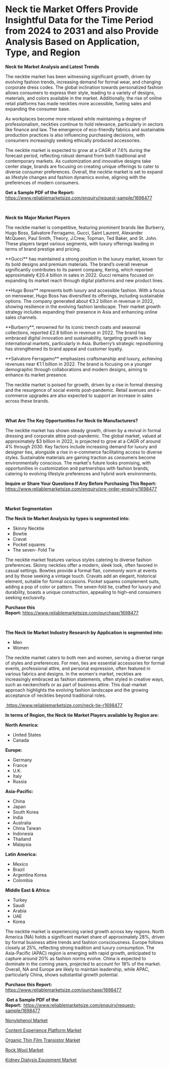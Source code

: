 <p><h1>Neck tie Market Offers Provide Insightful Data for the Time Period from 2024 to 2031 and also Provide Analysis Based on Application, Type, and Region</h1></p><p><strong>Neck tie Market Analysis and Latest Trends</strong></p>
<p><p>The necktie market has been witnessing significant growth, driven by evolving fashion trends, increasing demand for formal wear, and changing corporate dress codes. The global inclination towards personalized fashion allows consumers to express their style, leading to a variety of designs, materials, and colors available in the market. Additionally, the rise of online retail platforms has made neckties more accessible, fueling sales and expanding the consumer base.</p><p>As workplaces become more relaxed while maintaining a degree of professionalism, neckties continue to hold relevance, particularly in sectors like finance and law. The emergence of eco-friendly fabrics and sustainable production practices is also influencing purchasing decisions, with consumers increasingly seeking ethically produced accessories.</p><p>The necktie market is expected to grow at a CAGR of 7.6% during the forecast period, reflecting robust demand from both traditional and contemporary markets. As customization and innovative designs take center stage, brands are focusing on creating unique offerings to cater to diverse consumer preferences. Overall, the necktie market is set to expand as lifestyle changes and fashion dynamics evolve, aligning with the preferences of modern consumers.</p></p>
<p><strong>Get a Sample PDF of the Report:&nbsp;</strong> <a href="https://www.reliablemarketsize.com/enquiry/request-sample/1698477?utm_campaign=1131&utm_medium=2&utm_source=Github&utm_content=ia&utm_term=19112024&utm_id=neck-tie">https://www.reliablemarketsize.com/enquiry/request-sample/1698477</a></p>
<p>&nbsp;</p>
<p><strong>Neck tie Major Market Players</strong></p>
<p><p>The necktie market is competitive, featuring prominent brands like Burberry, Hugo Boss, Salvatore Ferragamo, Gucci, Saint Laurent, Alexander McQueen, Paul Smith, Theory, J.Crew, Topman, Ted Baker, and St. John. These players target various segments, with luxury offerings leading in terms of brand prestige and pricing.</p><p>**Gucci** has maintained a strong position in the luxury market, known for its bold designs and premium materials. The brand’s overall revenue significantly contributes to its parent company, Kering, which reported approximately €20.4 billion in sales in 2022. Gucci remains focused on expanding its market reach through digital platforms and new product lines.</p><p>**Hugo Boss** represents both luxury and accessible fashion. With a focus on menswear, Hugo Boss has diversified its offerings, including sustainable options. The company generated about €3.2 billion in revenue in 2022, showing resilience in the evolving fashion landscape. Their market growth strategy includes expanding their presence in Asia and enhancing online sales channels.</p><p>**Burberry**, renowned for its iconic trench coats and seasonal collections, reported £2.8 billion in revenue in 2022. The brand has embraced digital innovation and sustainability, targeting growth in key international markets, particularly in Asia. Burberry’s strategic repositioning has strengthened its brand appeal and customer loyalty.</p><p>**Salvatore Ferragamo** emphasizes craftsmanship and luxury, achieving revenues near €1.1 billion in 2022. The brand is focusing on a younger demographic through collaborations and modern designs, aiming to enhance its market presence.</p><p>The necktie market is poised for growth, driven by a rise in formal dressing and the resurgence of social events post-pandemic. Retail avenues and e-commerce upgrades are also expected to support an increase in sales across these brands.</p></p>
<p>&nbsp;</p>
<p><strong>What Are The Key Opportunities For Neck tie Manufacturers?</strong></p>
<p><p>The necktie market has shown steady growth, driven by a revival in formal dressing and corporate attire post-pandemic. The global market, valued at approximately $3 billion in 2022, is projected to grow at a CAGR of around 4% through 2030. Key factors include increasing demand for luxury and designer ties, alongside a rise in e-commerce facilitating access to diverse styles. Sustainable materials are gaining traction as consumers become environmentally conscious. The market's future looks promising, with opportunities in customization and partnerships with fashion brands, catering to evolving lifestyle preferences and hybrid work environments.</p></p>
<p><strong>Inquire or Share Your Questions If Any Before Purchasing This Report:</strong> <a href="https://www.reliablemarketsize.com/enquiry/pre-order-enquiry/1698477?utm_campaign=1131&utm_medium=2&utm_source=Github&utm_content=ia&utm_term=19112024&utm_id=neck-tie">https://www.reliablemarketsize.com/enquiry/pre-order-enquiry/1698477</a></p>
<p>&nbsp;</p>
<p><strong>Market Segmentation</strong></p>
<p><strong>The Neck tie Market Analysis by types is segmented into:</strong></p>
<p><ul><li>Skinny Necktie</li><li>Bowtie</li><li>Cravat</li><li>Pocket squares</li><li>The seven- Fold Tie</li></ul></p>
<p><p>The necktie market features various styles catering to diverse fashion preferences. Skinny neckties offer a modern, sleek look, often favored in casual settings. Bowties provide a formal flair, commonly worn at events and by those seeking a vintage touch. Cravats add an elegant, historical element, suitable for formal occasions. Pocket squares complement suits, adding a pop of color or pattern. The seven-fold tie, crafted for luxury and durability, boasts a unique construction, appealing to high-end consumers seeking exclusivity.</p></p>
<p><strong>Purchase this Report:&nbsp;</strong><a href="https://www.reliablemarketsize.com/purchase/1698477?utm_campaign=1131&utm_medium=2&utm_source=Github&utm_content=ia&utm_term=19112024&utm_id=neck-tie">https://www.reliablemarketsize.com/purchase/1698477</a></p>
<p>&nbsp;</p>
<p><strong>The Neck tie Market Industry Research by Application is segmented into:</strong></p>
<p><ul><li>Men</li><li>Women</li></ul></p>
<p><p>The necktie market caters to both men and women, serving a diverse range of styles and preferences. For men, ties are essential accessories for formal events, professional attire, and personal expression, often featured in various fabrics and designs. In the women's market, neckties are increasingly embraced as fashion statements, often styled in creative ways, such as neckerchiefs or as part of business attire. This dual-market approach highlights the evolving fashion landscape and the growing acceptance of neckties beyond traditional roles.</p></p>
<p><a href="https://www.reliablemarketsize.com/neck-tie-r1698477?utm_campaign=1131&utm_medium=2&utm_source=Github&utm_content=ia&utm_term=19112024&utm_id=neck-tie">&nbsp;https://www.reliablemarketsize.com/neck-tie-r1698477</a></p>
<p><strong>In terms of Region, the Neck tie Market Players available by Region are:</strong></p>
<p>
    <p> <strong> North America: </strong>
        <ul>
            <li>United States</li>
            <li>Canada</li>
        </ul>
        </p> 
    <p> <strong> Europe: </strong>
        <ul>
            <li>Germany</li>
            <li>France</li>
            <li>U.K.</li>
            <li>Italy</li>
            <li>Russia</li>
        </ul>
        </p> 
    <p> <strong> Asia-Pacific: </strong>
        <ul>
            <li>China</li>
            <li>Japan</li>
            <li>South Korea</li>
            <li>India</li>
            <li>Australia</li>
            <li>China Taiwan</li>
            <li>Indonesia</li>
            <li>Thailand</li>
            <li>Malaysia</li>
        </ul>
        </p> 
    <p> <strong> Latin America: </strong>
        <ul>
            <li>Mexico</li>
            <li>Brazil</li>
            <li>Argentina Korea</li>
            <li>Colombia</li>
        </ul>
        </p> 
    <p> <strong> Middle East & Africa: </strong>
        <ul>
            <li>Turkey</li>
            <li>Saudi</li>
            <li>Arabia</li>
            <li>UAE</li>
            <li>Korea</li>
        </ul>
    </p>
    </p>
<p><p>The necktie market is experiencing varied growth across key regions. North America (NA) holds a significant market share of approximately 28%, driven by formal business attire trends and fashion consciousness. Europe follows closely at 25%, reflecting strong tradition and luxury consumption. The Asia-Pacific (APAC) region is emerging with rapid growth, anticipated to capture around 20% as fashion norms evolve. China is expected to dominate in the coming years, projected to account for 18% of the market. Overall, NA and Europe are likely to maintain leadership, while APAC, particularly China, shows substantial growth potential.</p></p>
<p><strong>Purchase this Report: </strong><a href="https://www.reliablemarketsize.com/purchase/1698477?utm_campaign=1131&utm_medium=2&utm_source=Github&utm_content=ia&utm_term=19112024&utm_id=neck-tie">https://www.reliablemarketsize.com/purchase/1698477</a></p>
<p>&nbsp;<strong>Get a Sample PDF of the Report:&nbsp;&nbsp;</strong><a href="https://www.reliablemarketsize.com/enquiry/request-sample/1698477?utm_campaign=1131&utm_medium=2&utm_source=Github&utm_content=ia&utm_term=19112024&utm_id=neck-tie">https://www.reliablemarketsize.com/enquiry/request-sample/1698477</a></p>
<p><strong></strong></p>
<p><p><a href="https://www.linkedin.com/pulse/nonylphenol-industry-sector-market-dynamics-future-scenarios-ibaqe?utm_campaign=1131&utm_medium=2&utm_source=Github&utm_content=ia&utm_term=19112024&utm_id=neck-tie">Nonylphenol Market</a></p><p><a href="https://issuu.com/reportprime-2/docs/content-experience-platform-market-_2d946d065a0e37?utm_campaign=1131&utm_medium=2&utm_source=Github&utm_content=ia&utm_term=19112024&utm_id=neck-tie">Content Experience Platform Market</a></p><p><a href="https://www.linkedin.com/pulse/driving-forces-global-organic-thin-film-transistor-market-cjxle?utm_campaign=1131&utm_medium=2&utm_source=Github&utm_content=ia&utm_term=19112024&utm_id=neck-tie">Organic Thin Film Transistor Market</a></p><p><a href="https://www.linkedin.com/pulse/rock-wool-market-penetration-strategies-untapped-markets-tk06e?utm_campaign=1131&utm_medium=2&utm_source=Github&utm_content=ia&utm_term=19112024&utm_id=neck-tie">Rock Wool Market</a></p><p><a href="https://issuu.com/reportprime-2/docs/kidney-dialysis-equipment-market-si_ced8d95fe3ae5b?utm_campaign=1131&utm_medium=2&utm_source=Github&utm_content=ia&utm_term=19112024&utm_id=neck-tie">Kidney Dialysis Equipment Market</a></p></p>
